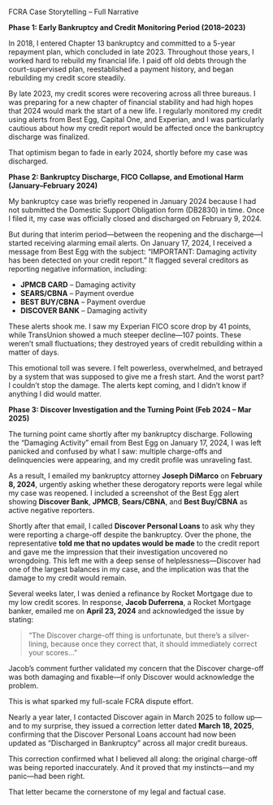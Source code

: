FCRA Case Storytelling – Full Narrative

**Phase 1: Early Bankruptcy and Credit Monitoring Period (2018–2023)**

In 2018, I entered Chapter 13 bankruptcy and committed to a 5-year repayment plan, which concluded in late 2023. Throughout those years, I worked hard to rebuild my financial life. I paid off old debts through the court-supervised plan, reestablished a payment history, and began rebuilding my credit score steadily.

By late 2023, my credit scores were recovering across all three bureaus. I was preparing for a new chapter of financial stability and had high hopes that 2024 would mark the start of a new life. I regularly monitored my credit using alerts from Best Egg, Capital One, and Experian, and I was particularly cautious about how my credit report would be affected once the bankruptcy discharge was finalized.

That optimism began to fade in early 2024, shortly before my case was discharged.



**Phase 2: Bankruptcy Discharge, FICO Collapse, and Emotional Harm (January–February 2024)**

My bankruptcy case was briefly reopened in January 2024 because I had not submitted the Domestic Support Obligation form (DB2830) in time. Once I filed it, my case was officially closed and discharged on February 9, 2024.

But during that interim period—between the reopening and the discharge—I started receiving alarming email alerts. On January 17, 2024, I received a message from Best Egg with the subject: “IMPORTANT: Damaging activity has been detected on your credit report.” It flagged several creditors as reporting negative information, including:

- **JPMCB CARD** – Damaging activity  
- **SEARS/CBNA** – Payment overdue  
- **BEST BUY/CBNA** – Payment overdue  
- **DISCOVER BANK** – Damaging activity  

These alerts shook me. I saw my Experian FICO score drop by 41 points, while TransUnion showed a much steeper decline—107 points. These weren’t small fluctuations; they destroyed years of credit rebuilding within a matter of days.

This emotional toll was severe. I felt powerless, overwhelmed, and betrayed by a system that was supposed to give me a fresh start. And the worst part? I couldn’t stop the damage. The alerts kept coming, and I didn’t know if anything I did would matter.



**Phase 3: Discover Investigation and the Turning Point (Feb 2024 – Mar 2025)**

The turning point came shortly after my bankruptcy discharge. Following the “Damaging Activity” email from Best Egg on January 17, 2024, I was left panicked and confused by what I saw: multiple charge-offs and delinquencies were appearing, and my credit profile was unraveling fast.

As a result, I emailed my bankruptcy attorney **Joseph DiMarco** on **February 8, 2024**, urgently asking whether these derogatory reports were legal while my case was reopened. I included a screenshot of the Best Egg alert showing **Discover Bank**, **JPMCB**, **Sears/CBNA**, and **Best Buy/CBNA** as active negative reporters.

Shortly after that email, I called **Discover Personal Loans** to ask why they were reporting a charge-off despite the bankruptcy. Over the phone, the representative **told me that no updates would be made** to the credit report and gave me the impression that their investigation uncovered no wrongdoing. This left me with a deep sense of helplessness—Discover had one of the largest balances in my case, and the implication was that the damage to my credit would remain.

Several weeks later, I was denied a refinance by Rocket Mortgage due to my low credit scores. In response, **Jacob Duferrena**, a Rocket Mortgage banker, emailed me on **April 23, 2024** and acknowledged the issue by stating:

> “The Discover charge-off thing is unfortunate, but there’s a silver-lining, because once they correct that, it should immediately correct your scores…”

Jacob’s comment further validated my concern that the Discover charge-off was both damaging and fixable—if only Discover would acknowledge the problem.

This is what sparked my full-scale FCRA dispute effort.

Nearly a year later, I contacted Discover again in March 2025 to follow up—and to my surprise, they issued a correction letter dated **March 18, 2025**, confirming that the Discover Personal Loans account had now been updated as “Discharged in Bankruptcy” across all major credit bureaus.

This correction confirmed what I believed all along: the original charge-off was being reported inaccurately. And it proved that my instincts—and my panic—had been right.

That letter became the cornerstone of my legal and factual case.


